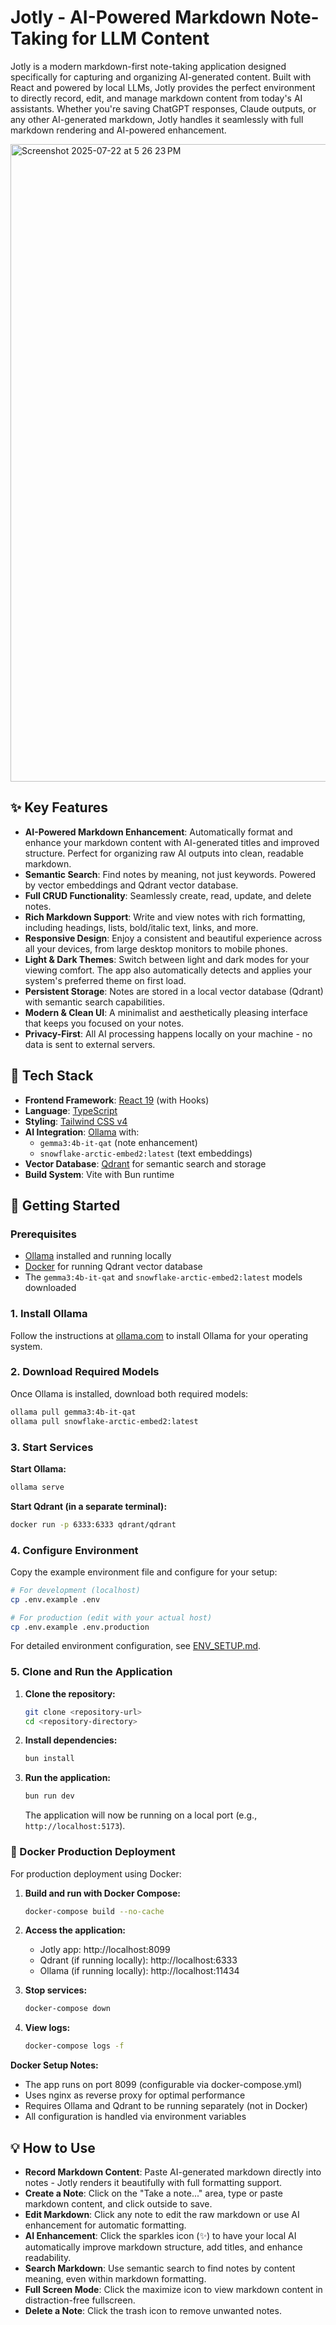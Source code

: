 
# Jotly - AI-Powered Markdown Note-Taking for LLM Content

Jotly is a modern markdown-first note-taking application designed specifically for capturing and organizing AI-generated content. Built with React and powered by local LLMs, Jotly provides the perfect environment to directly record, edit, and manage markdown content from today's AI assistants. Whether you're saving ChatGPT responses, Claude outputs, or any other AI-generated markdown, Jotly handles it seamlessly with full markdown rendering and AI-powered enhancement.

<img width="762" height="1020" alt="Screenshot 2025-07-22 at 5 26 23 PM" src="https://github.com/user-attachments/assets/ab29a802-5ec5-4355-9cbc-bf02fb2064a7" />

## ✨ Key Features

- **AI-Powered Markdown Enhancement**: Automatically format and enhance your markdown content with AI-generated titles and improved structure. Perfect for organizing raw AI outputs into clean, readable markdown.
- **Semantic Search**: Find notes by meaning, not just keywords. Powered by vector embeddings and Qdrant vector database.
- **Full CRUD Functionality**: Seamlessly create, read, update, and delete notes.
- **Rich Markdown Support**: Write and view notes with rich formatting, including headings, lists, bold/italic text, links, and more.
- **Responsive Design**: Enjoy a consistent and beautiful experience across all your devices, from large desktop monitors to mobile phones.
- **Light & Dark Themes**: Switch between light and dark modes for your viewing comfort. The app also automatically detects and applies your system's preferred theme on first load.
- **Persistent Storage**: Notes are stored in a local vector database (Qdrant) with semantic search capabilities.
- **Modern & Clean UI**: A minimalist and aesthetically pleasing interface that keeps you focused on your notes.
- **Privacy-First**: All AI processing happens locally on your machine - no data is sent to external servers.

## 🚀 Tech Stack

- **Frontend Framework**: [React 19](https://react.dev/) (with Hooks)
- **Language**: [TypeScript](https://www.typescriptlang.org/)
- **Styling**: [Tailwind CSS v4](https://tailwindcss.com/)
- **AI Integration**: [Ollama](https://ollama.com/) with:
  - `gemma3:4b-it-qat` (note enhancement)
  - `snowflake-arctic-embed2:latest` (text embeddings)
- **Vector Database**: [Qdrant](https://qdrant.tech/) for semantic search and storage
- **Build System**: Vite with Bun runtime

## 🔧 Getting Started

### Prerequisites
- [Ollama](https://ollama.com/) installed and running locally
- [Docker](https://docker.com/) for running Qdrant vector database
- The `gemma3:4b-it-qat` and `snowflake-arctic-embed2:latest` models downloaded

### 1. Install Ollama
Follow the instructions at [ollama.com](https://ollama.com/) to install Ollama for your operating system.

### 2. Download Required Models
Once Ollama is installed, download both required models:
```bash
ollama pull gemma3:4b-it-qat
ollama pull snowflake-arctic-embed2:latest
```

### 3. Start Services

**Start Ollama:**
```bash
ollama serve
```

**Start Qdrant (in a separate terminal):**
```bash
docker run -p 6333:6333 qdrant/qdrant
```

### 4. Configure Environment

Copy the example environment file and configure for your setup:

```bash
# For development (localhost)
cp .env.example .env

# For production (edit with your actual host)
cp .env.example .env.production
```

For detailed environment configuration, see [ENV_SETUP.md](./ENV_SETUP.md).

### 5. Clone and Run the Application

1.  **Clone the repository:**
    ```bash
    git clone <repository-url>
    cd <repository-directory>
    ```

2.  **Install dependencies:**
    ```bash
    bun install
    ```

3.  **Run the application:**
    ```bash
    bun run dev
    ```
    
    The application will now be running on a local port (e.g., `http://localhost:5173`).

### 🐳 Docker Production Deployment

For production deployment using Docker:

1.  **Build and run with Docker Compose:**
    ```bash
    docker-compose build --no-cache
    ```

2.  **Access the application:**
    - Jotly app: http://localhost:8099
    - Qdrant (if running locally): http://localhost:6333
    - Ollama (if running locally): http://localhost:11434

3.  **Stop services:**
    ```bash
    docker-compose down
    ```

4.  **View logs:**
    ```bash
    docker-compose logs -f
    ```

**Docker Setup Notes:**
- The app runs on port 8099 (configurable via docker-compose.yml)
- Uses nginx as reverse proxy for optimal performance
- Requires Ollama and Qdrant to be running separately (not in Docker)
- All configuration is handled via environment variables

## 💡 How to Use

- **Record Markdown Content**: Paste AI-generated markdown directly into notes - Jotly renders it beautifully with full formatting support.
- **Create a Note**: Click on the "Take a note..." area, type or paste markdown content, and click outside to save.
- **Edit Markdown**: Click any note to edit the raw markdown or use AI enhancement for automatic formatting.
- **AI Enhancement**: Click the sparkles icon (✨) to have your local AI automatically improve markdown structure, add titles, and enhance readability.
- **Search Markdown**: Use semantic search to find notes by content meaning, even within markdown formatting.
- **Full Screen Mode**: Click the maximize icon to view markdown content in distraction-free fullscreen.
- **Delete a Note**: Click the trash icon to remove unwanted notes.
